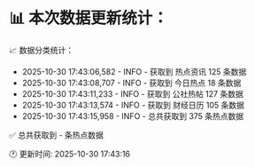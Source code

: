 📊 本次数据更新统计：
==========================

📈 数据分类统计：
- 2025-10-30 17:43:06,582 - INFO - 获取到 热点资讯 125 条数据
- 2025-10-30 17:43:08,707 - INFO - 获取到 今日热点 18 条数据
- 2025-10-30 17:43:11,233 - INFO - 获取到 公社热帖 127 条数据
- 2025-10-30 17:43:13,574 - INFO - 获取到 财经日历 105 条数据
- 2025-10-30 17:43:15,958 - INFO - 总共获取到 375 条热点数据

✅ 总共获取到 - 条热点数据

🕐 更新时间: 2025-10-30 17:43:16
